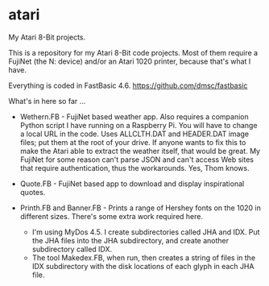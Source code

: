 # atari
My Atari 8-Bit projects.

This is a repository for my Atari 8-Bit code projects. Most of them require a FujiNet (the N: device) and/or an Atari 1020 printer, because that's what I have.

Everything is coded in FastBasic 4.6. https://github.com/dmsc/fastbasic

What's in here so far ...

* Wethern.FB - FujiNet based weather app. Also requires a companion Python script I have running on a Raspberry Pi. You will have to change a local URL in the code. Uses ALLCLTH.DAT and HEADER.DAT image files; put them at the root of your drive. If anyone wants to fix this to make the Atari able to extract the weather itself, that would be great. My FujiNet for some reason can't parse JSON and can't access Web sites that require authentication, thus the workarounds. Yes, Thom knows.

  
* Quote.FB - FujiNet based app to download and display inspirational quotes.

* Printh.FB and Banner.FB - Prints a range of Hershey fonts on the 1020 in different sizes. There's some extra work required here.
  - I'm using MyDos 4.5. I create subdirectories called JHA and IDX. Put the JHA files into the JHA subdirectory, and create another subdirectory called IDX.
  - The tool Makedex.FB, when run, then creates a string of files in the IDX subdirectory with the disk locations of each glyph in each JHA file.
